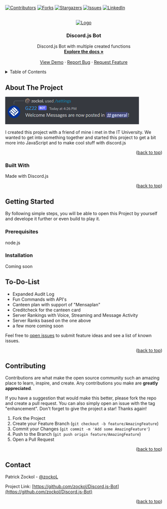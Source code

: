 <a name="readme-top"></a>

[![Contributors][contributors-shield]][contributors-url]
[![Forks][forks-shield]][forks-url]
[![Stargazers][stars-shield]][stars-url]
[![Issues][issues-shield]][issues-url]
[![LinkedIn][linkedin-shield]][linkedin-url]

<!-- PROJECT LOGO -->
<br />
<div align="center">
  <a href="https://github.com/zockol/Discord.js-Bot">
    <img src="https://discordjs.guide/meta-image.png" alt="Logo" width="80" height="80">
  </a>

<h3 align="center">Discord.js Bot</h3>

  <p align="center">
    Discord.js Bot with multiple created functions
    <br />
    <a href="https://github.com/zockol/Discord.js-Bot"><strong>Explore the docs »</strong></a>
    <br />
    <br />
    <a href="https://github.com/zockol/Discord.js-Bot">View Demo</a>
    ·
    <a href="https://github.com/zockol/Discord.js-Bot/issues">Report Bug</a>
    ·
    <a href="https://github.com/zockol/Discord.js-Bot/issues">Request Feature</a>
  </p>
</div>

<!-- TABLE OF CONTENTS -->
<details>
  <summary>Table of Contents</summary>
  <ol>
    <li>
      <a href="#about-the-project">About The Project</a>
      <ul>
        <li><a href="#built-with">Built With</a></li>
      </ul>
    </li>
    <li>
      <a href="#getting-started">Getting Started</a>
      <ul>
        <li><a href="#prerequisites">Prerequisites</a></li>
        <li><a href="#installation">Installation</a></li>
        <li><a href="#build-and-play">Build and Play</a></li>
      </ul>
    </li>
    <li><a href="#todolist">To-Do-List</a></li>
    <li><a href="#contributing">Contributing</a></li>
    <li><a href="#contact">Contact</a></li>
  </ol>
</details>

<!-- ABOUT THE PROJECT -->

## About The Project

[![Product Name Screen Shot][product-screenshot]](https://github.com/zockol/Discord.js-Bot)

I created this project with a friend of mine i met in the IT University. We wanted to get into something together and started this project to get a bit more into
JavaScript and to make cool stuff with discord.js

<p align="right">(<a href="#readme-top">back to top</a>)</p>

### Built With

Made with Discord.js

<p align="right">(<a href="#readme-top">back to top</a>)</p>

<!-- GETTING STARTED -->

## Getting Started

By following simple steps, you will be able to open this Project by yourself and develope it further or even build to play it.

### Prerequisites

node.js

### Installation

Coming soon

## To-Do-List

- Expanded Audit Log
- Fun Commands with API's
- Canteen plan with support of "Mensaplan"
- Creditcheck for the canteen card
- Server Rankings with Voice, Streaming and Message Activity
- Server Ranks based on the one above
- a few more coming soon

Feel free to [open issues](https://github.com/zockol/Discord.js-Bot/issues) to submit feature ideas and see a list of known issues.

<p align="right">(<a href="#readme-top">back to top</a>)</p>

<!-- CONTRIBUTING -->

## Contributing

Contributions are what make the open source community such an amazing place to learn, inspire, and create. Any contributions you make are **greatly appreciated**.

If you have a suggestion that would make this better, please fork the repo and create a pull request. You can also simply open an issue with the tag "enhancement".
Don't forget to give the project a star! Thanks again!

1. Fork the Project
2. Create your Feature Branch (`git checkout -b feature/AmazingFeature`)
3. Commit your Changes (`git commit -m 'Add some AmazingFeature'`)
4. Push to the Branch (`git push origin feature/AmazingFeature`)
5. Open a Pull Request

<p align="right">(<a href="#readme-top">back to top</a>)</p>

<!-- CONTACT -->

## Contact

Patrick Zockol - [@zockoL](https://twitter.com/zockoL)

Project Link: [https://github.com/zockol/Discord.js-Bot](https://github.com/zockol/Discord.js-Bot)

<p align="right">(<a href="#readme-top">back to top</a>)</p>

<!-- MARKDOWN LINKS & IMAGES -->
<!-- https://www.markdownguide.org/basic-syntax/#reference-style-links -->

[contributors-shield]: https://img.shields.io/github/contributors/zockol/Discord.js-Bot.svg?style=for-the-badge
[contributors-url]: https://github.com/zockol/Discord.js-Bot/graphs/contributors
[forks-shield]: https://img.shields.io/github/forks/zockol/Discord.js-Bot.svg?style=for-the-badge
[forks-url]: https://github.com/zockol/Discord.js-Bot/network/members
[stars-shield]: https://img.shields.io/github/stars/zockol/Discord.js-Bot.svg?style=for-the-badge
[stars-url]: https://github.com/zockol/Discord.js-Bot/stargazers
[issues-shield]: https://img.shields.io/github/issues/zockol/Discord.js-Bot.svg?style=for-the-badge
[issues-url]: https://github.com/zockol/Discord.js-Bot/issues
[license-shield]: https://img.shields.io/github/license/zockol/Discord.js-Bot.svg?style=for-the-badge
[license-url]: https://github.com/zockol/Discord.js-Bot/blob/master/LICENSE.txt
[linkedin-shield]: https://img.shields.io/badge/-LinkedIn-black.svg?style=for-the-badge&logo=linkedin&colorB=555
[linkedin-url]: https://www.linkedin.com/in/patrick-zockol-687204253/
[product-screenshot]: images/Project.png
